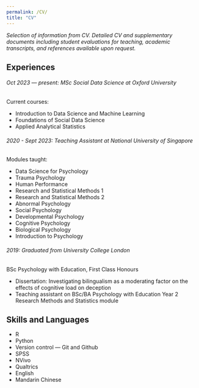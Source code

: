 ```yaml
---
permalink: /CV/
title: "CV"
---
```

<p><em>Selection of information from CV. Detailed CV and supplementary documents including student evaluations for teaching, academic transcripts, and references available upon request. </em></p>

## Experiences

###### Oct 2023 — present: MSc Social Data Science at Oxford University
Current courses:
<ul>
    <li>Introduction to Data Science and Machine Learning</li>
    <li>Foundations of Social Data Science</li>
    <li>Applied Analytical Statistics</li>
</ul>

###### 2020 - Sept 2023: Teaching Assistant at National University of Singapore
Modules taught:
<ul>
    <li>Data Science for Psychology</li>
    <li>Trauma Psychology</li>
    <li>Human Performance</li>
    <li>Research and Statistical Methods 1</li>
    <li>Research and Statistical Methods 2</li>
    <li>Abnormal Psychology</li>
    <li>Social Psychology</li>
    <li>Developmental Psychology</li>
    <li>Cognitive Psychology</li>
    <li>Biological Psychology</li>
    <li>Introduction to Psychology</li>
</ul>

###### 2019: Graduated from University College London
BSc Psychology with Education, First Class Honours
<ul>
    <li>Dissertation: Investigating bilingualism as a moderating factor on the effects of cognitive load on deception </li>
    <li>Teaching assistant on BSc/BA Psychology with Education Year 2 Research Methods and Statistics module</li>
</ul>


## Skills and Languages

<p><ul>
    <li>R</li>
    <li>Python</li>
    <li>Version control — Git and Github</li>
    <li>SPSS</li>
    <li>NVivo</li>
    <li>Qualtrics</li>
    <li>English</li>
    <li>Mandarin Chinese</li>
</ul></p>